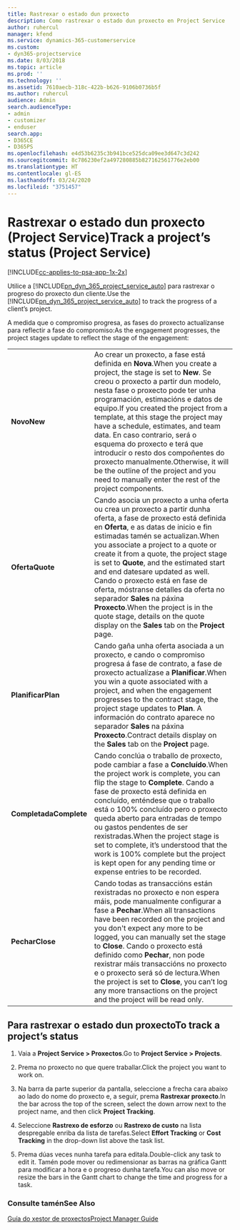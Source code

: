 ```yaml
---
title: Rastrexar o estado dun proxecto
description: Como rastrexar o estado dun proxecto en Project Service
author: ruhercul
manager: kfend
ms.service: dynamics-365-customerservice
ms.custom:
- dyn365-projectservice
ms.date: 8/03/2018
ms.topic: article
ms.prod: ''
ms.technology: ''
ms.assetid: 7610aecb-318c-422b-b626-9106b0736b5f
ms.author: ruhercul
audience: Admin
search.audienceType:
- admin
- customizer
- enduser
search.app:
- D365CE
- D365PS
ms.openlocfilehash: e4d53b6235c3b941bce525dca09ee3d647c3d242
ms.sourcegitcommit: 8c786230ef2a497280885b827162561776e2eb00
ms.translationtype: HT
ms.contentlocale: gl-ES
ms.lasthandoff: 03/24/2020
ms.locfileid: "3751457"
---
```

# <a name="track-a-projects-status-project-service"></a><span data-ttu-id="c2a7e-103">Rastrexar o estado dun proxecto (Project Service)</span><span class="sxs-lookup"><span data-stu-id="c2a7e-103">Track a project’s status (Project Service)</span></span>

[!INCLUDE[cc-applies-to-psa-app-1x-2x](../includes/cc-applies-to-psa-app-1x-2x.md)]

<span data-ttu-id="c2a7e-104">Utilice a [!INCLUDE[pn_dyn_365_project_service_auto](../includes/pn-dyn-365-project-service-auto.md)] para rastrexar o progreso do proxecto dun cliente.</span><span class="sxs-lookup"><span data-stu-id="c2a7e-104">Use the [!INCLUDE[pn_dyn_365_project_service_auto](../includes/pn-dyn-365-project-service-auto.md)] to track the progress of a client’s project.</span></span>  

<span data-ttu-id="c2a7e-105">A medida que o compromiso progresa, as fases do proxecto actualízanse para reflectir a fase do compromiso:</span><span class="sxs-lookup"><span data-stu-id="c2a7e-105">As the engagement progresses, the project stages update to reflect the stage of the engagement:</span></span>  


|              |                                                                                                                                                                                                                                                                                                  |
|--------------|--------------------------------------------------------------------------------------------------------------------------------------------------------------------------------------------------------------------------------------------------------------------------------------------------|
|   <span data-ttu-id="c2a7e-106">**Novo**</span><span class="sxs-lookup"><span data-stu-id="c2a7e-106">**New**</span></span>    | <span data-ttu-id="c2a7e-107">Ao crear un proxecto, a fase está definida en **Nova**.</span><span class="sxs-lookup"><span data-stu-id="c2a7e-107">When you create a project, the stage is set to **New**.</span></span> <span data-ttu-id="c2a7e-108">Se creou o proxecto a partir dun modelo, nesta fase o proxecto pode ter unha programación, estimacións e datos de equipo.</span><span class="sxs-lookup"><span data-stu-id="c2a7e-108">If you created the project from a template, at this stage the project may have a schedule, estimates, and team data.</span></span> <span data-ttu-id="c2a7e-109">En caso contrario, será o esquema do proxecto e terá que introducir o resto dos compoñentes do proxecto manualmente.</span><span class="sxs-lookup"><span data-stu-id="c2a7e-109">Otherwise, it will be the outline of the project and you need to manually enter the rest of the project components.</span></span> |
|  <span data-ttu-id="c2a7e-110">**Oferta**</span><span class="sxs-lookup"><span data-stu-id="c2a7e-110">**Quote**</span></span>   |      <span data-ttu-id="c2a7e-111">Cando asocia un proxecto a unha oferta ou crea un proxecto a partir dunha oferta, a fase de proxecto está definida en **Oferta**, e as datas de inicio e fin estimadas tamén se actualizan.</span><span class="sxs-lookup"><span data-stu-id="c2a7e-111">When you associate a project to a quote or create it from a quote, the project stage is set to **Quote**, and the estimated start and end datesare updated as well.</span></span> <span data-ttu-id="c2a7e-112">Cando o proxecto está en fase de oferta, móstranse detalles da oferta no separador **Sales** na páxina **Proxecto**.</span><span class="sxs-lookup"><span data-stu-id="c2a7e-112">When the project is in the quote stage, details on the quote display on the **Sales** tab on the **Project** page.</span></span>      |
|   <span data-ttu-id="c2a7e-113">**Planificar**</span><span class="sxs-lookup"><span data-stu-id="c2a7e-113">**Plan**</span></span>   |                                     <span data-ttu-id="c2a7e-114">Cando gaña unha oferta asociada a un proxecto, e cando o compromiso progresa á fase de contrato, a fase de proxecto actualízase a **Planificar**.</span><span class="sxs-lookup"><span data-stu-id="c2a7e-114">When you win a quote associated with a project, and when the engagement progresses to the contract stage, the project stage updates to **Plan**.</span></span> <span data-ttu-id="c2a7e-115">A información do contrato aparece no separador **Sales** na páxina **Proxecto**.</span><span class="sxs-lookup"><span data-stu-id="c2a7e-115">Contract details display on the **Sales** tab on the **Project** page.</span></span>                                      |
| <span data-ttu-id="c2a7e-116">**Completada**</span><span class="sxs-lookup"><span data-stu-id="c2a7e-116">**Complete**</span></span> |                    <span data-ttu-id="c2a7e-117">Cando conclúa o traballo de proxecto, pode cambiar a fase a **Concluído**.</span><span class="sxs-lookup"><span data-stu-id="c2a7e-117">When the project work is complete, you can flip the stage to **Complete**.</span></span> <span data-ttu-id="c2a7e-118">Cando a fase de proxecto está definida en concluído, enténdese que o traballo está o 100% concluído pero o proxecto queda aberto para entradas de tempo ou gastos pendentes de ser rexistradas.</span><span class="sxs-lookup"><span data-stu-id="c2a7e-118">When the project stage is set to complete, it’s understood that the work is 100% complete but the project is kept open for any pending time or expense entries to be recorded.</span></span>                     |
|  <span data-ttu-id="c2a7e-119">**Pechar**</span><span class="sxs-lookup"><span data-stu-id="c2a7e-119">**Close**</span></span>   |           <span data-ttu-id="c2a7e-120">Cando todas as transaccións están rexistradas no proxecto e non espera máis, pode manualmente configurar a fase a **Pechar**.</span><span class="sxs-lookup"><span data-stu-id="c2a7e-120">When all transactions have been recorded on the project and you don't expect any more to be logged, you can manually set the stage to **Close**.</span></span> <span data-ttu-id="c2a7e-121">Cando o proxecto está definido como **Pechar**, non pode rexistrar máis transaccións no proxecto e o proxecto será só de lectura.</span><span class="sxs-lookup"><span data-stu-id="c2a7e-121">When the project is set to **Close**, you can’t log any more transactions on the project and the project will be read only.</span></span>           |

## <a name="to-track-a-projects-status"></a><span data-ttu-id="c2a7e-122">Para rastrexar o estado dun proxecto</span><span class="sxs-lookup"><span data-stu-id="c2a7e-122">To track a project’s status</span></span>  

1.  <span data-ttu-id="c2a7e-123">Vaia a **Project Service > Proxectos**.</span><span class="sxs-lookup"><span data-stu-id="c2a7e-123">Go to **Project Service > Projects**.</span></span>  

2.  <span data-ttu-id="c2a7e-124">Prema no proxecto no que quere traballar.</span><span class="sxs-lookup"><span data-stu-id="c2a7e-124">Click the project you want to work on.</span></span>  

3.  <span data-ttu-id="c2a7e-125">Na barra da parte superior da pantalla, seleccione a frecha cara abaixo ao lado do nome do proxecto e, a seguir, prema **Rastrexar proxecto**.</span><span class="sxs-lookup"><span data-stu-id="c2a7e-125">In the bar across the top of the screen, select the down arrow next to the project name, and then click **Project Tracking**.</span></span>  

4.  <span data-ttu-id="c2a7e-126">Seleccione **Rastrexo de esforzo** ou **Rastrexo de custo** na lista despregable enriba da lista de tarefas.</span><span class="sxs-lookup"><span data-stu-id="c2a7e-126">Select **Effort Tracking** or **Cost Tracking** in the drop-down list above the task list.</span></span>  

5.  <span data-ttu-id="c2a7e-127">Prema dúas veces nunha tarefa para editala.</span><span class="sxs-lookup"><span data-stu-id="c2a7e-127">Double-click any task to edit it.</span></span> <span data-ttu-id="c2a7e-128">Tamén pode mover ou redimensionar as barras na gráfica Gantt para modificar a hora e o progreso dunha tarefa.</span><span class="sxs-lookup"><span data-stu-id="c2a7e-128">You can also move or resize the bars in the Gantt chart to change the time and progress for a task.</span></span>  

### <a name="see-also"></a><span data-ttu-id="c2a7e-129">Consulte tamén</span><span class="sxs-lookup"><span data-stu-id="c2a7e-129">See Also</span></span>  
 [<span data-ttu-id="c2a7e-130">Guía do xestor de proxectos</span><span class="sxs-lookup"><span data-stu-id="c2a7e-130">Project Manager Guide</span></span>](../project-service/project-manager-guide.md)
